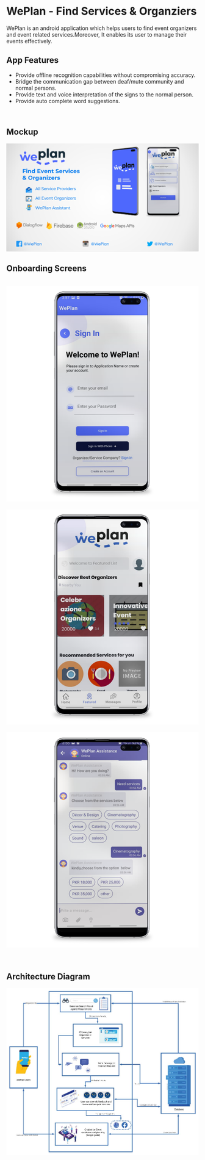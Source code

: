 # WePlan - Find Services & Organziers

WePlan is an android application which helps users to find event organizers 
and event related services.Moreover, It enables its user to manage their events 
effectively.

## App Features

- Provide offline recognition capabilities without compromising accuracy.
- Bridge the communication gap between deaf/mute community and normal persons.
- Provide text and voice interpretation of the signs to the normal person.
- Provide auto complete word suggestions.
 
 <br>
<h2> Mockup </h2>
<img src=mockup.PNG > 
<br>
<h2> Onboarding Screens </h2>

&nbsp;&nbsp;&nbsp;&nbsp;&nbsp;&nbsp;&nbsp;&nbsp;&nbsp;&nbsp;&nbsp;&nbsp;&nbsp;&nbsp;&nbsp;&nbsp;<img src=signin.png  > &nbsp;&nbsp;&nbsp;&nbsp;&nbsp;&nbsp;&nbsp;&nbsp;&nbsp;&nbsp;&nbsp;&nbsp;&nbsp;&nbsp;&nbsp;&nbsp; <img src=dashboard.png  > &nbsp;&nbsp;&nbsp;&nbsp;&nbsp;&nbsp;&nbsp;&nbsp;&nbsp;&nbsp;&nbsp;&nbsp;&nbsp;&nbsp;&nbsp;&nbsp; <img src=chatbot.png > 

<br>
<h2> Architecture Diagram </h2>

<img src=diagram.jpg > 

